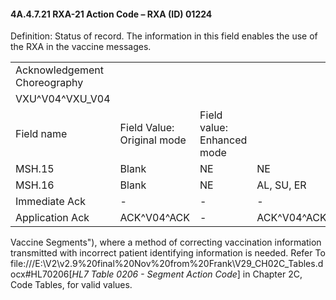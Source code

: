 #### 4A.4.7.21 RXA-21 Action Code – RXA (ID) 01224 

Definition: Status of record. The information in this field enables the use of the RXA in the vaccine messages.

|     |     |     |     |     |
| --- | --- | --- | --- | --- |
| Acknowledgement Choreography |  |  |  |  |
| VXU^V04^VXU_V04 |  |  |  |  |
| Field name | Field Value: Original mode | Field value: Enhanced mode |  |  |
| MSH.15 | Blank | NE | NE | AL, SU, ER |
| MSH.16 | Blank | NE | AL, SU, ER | AL, SU, ER |
| Immediate Ack | - | - | - | ACK^V04^ACK |
| Application Ack | ACK^V04^ACK | - | ACK^V04^ACK | ACK^V04^ACK |

Vaccine Segments"), where a method of correcting vaccination information transmitted with incorrect patient identifying information is needed. Refer To file:///E:\V2\v2.9%20final%20Nov%20from%20Frank\V29_CH02C_Tables.docx#HL70206[_HL7 Table 0206 - Segment Action Code_] in Chapter 2C, Code Tables, for valid values.
